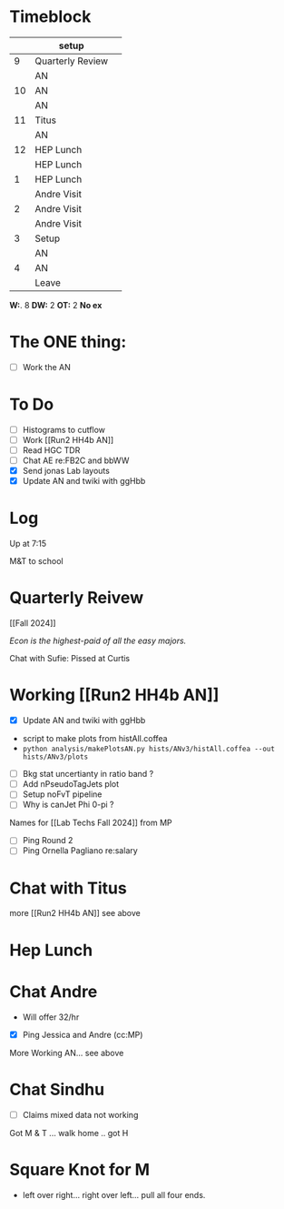 # Timeblock

|     | setup            |     |
| --- | ---------------- | --- |
| 9   | Quarterly Review |     |
|     | AN               |     |
| 10  | AN               |     |
|     | AN               |     |
| 11  | Titus            |     |
|     | AN               |     |
| 12  | HEP Lunch        |     |
|     | HEP Lunch        |     |
| 1   | HEP Lunch        |     |
|     | Andre Visit      |     |
| 2   | Andre Visit      |     |
|     | Andre Visit      |     |
| 3   | Setup            |     |
|     | AN               |     |
| 4   | AN               |     |
|     | Leave            |     |

**W:**. 8 
**DW:** 2 
**OT:** 2
 **No ex**

# The ONE thing: 
- [ ] Work the AN


# To Do
- [ ] Histograms to cutflow
- [ ] Work [[Run2 HH4b AN]]
- [ ]  Read HGC TDR
- [ ]  Chat AE re:FB2C and bbWW
- [x] Send jonas Lab layouts
- [x] Update AN and twiki with ggHbb

# Log

Up at 7:15

M&T to school

# Quarterly Reivew
[[Fall 2024]]

_Econ is the highest-paid of all the easy majors._

Chat with Sufie: Pissed at Curtis
# Working [[Run2 HH4b AN]]
- [x] Update AN and twiki with ggHbb
- script to make plots from histAll.coffea
- `python analysis/makePlotsAN.py hists/ANv3/histAll.coffea --out hists/ANv3/plots`
- [ ] Bkg stat uncertianty in ratio band ?
- [ ] Add nPseudoTagJets plot
- [ ] Setup noFvT pipeline
- [ ] Why is canJet Phi 0-pi ?

Names for [[Lab Techs Fall 2024]] from MP
- [ ] Ping Round 2
- [ ] Ping Ornella Pagliano re:salary

# Chat with Titus 

more [[Run2 HH4b AN]] see above


# Hep Lunch 


# Chat Andre
- Will offer 32/hr
- [x] Ping Jessica and Andre (cc:MP) 


More Working AN... see above

# Chat Sindhu
- [ ]  Claims mixed data not working 

Got M & T ... walk home .. got H 

# Square Knot for M
- left over right... right over left... pull all four ends.


